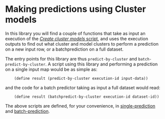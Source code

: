 # Making predictions using Cluster models

In this library you will find a couple of functions that take as input
an execution of the
[*Create cluster models* script](../create-cluster-models), and uses
the execution outputs to find out what cluster and model clusters to
perform a prediction on a new input row, or a batchprediction on a
full dataset.

The entry points for this library are thus `predict-by-cluster` and
`batch-predict-by-cluster`.  A script using this library and
performing a prediction on a single input map would be as simple as:

```
    (define result (predict-by-cluster execution-id input-data))
```

and the code for a batch predictor taking as input a full dataset
would read:

```
    (define result (batchpredict-by-cluster execution-id dataset-id))
```


The above scripts are defined, for your convenience, in
[single-prediction](../single-prediction) and
[batch-prediction](../batch-prediction).
